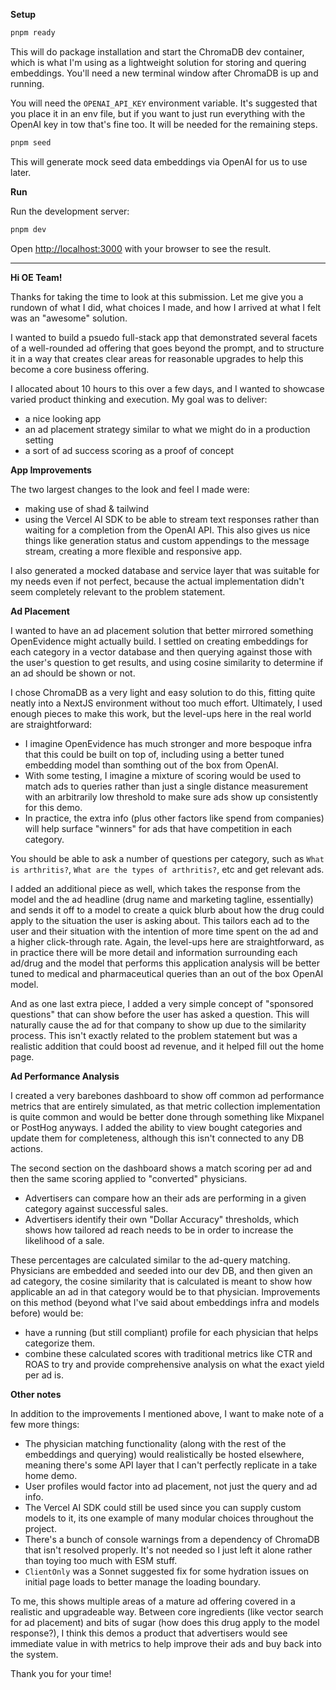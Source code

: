**Setup**

```bash
pnpm ready
```

This will do package installation and start the ChromaDB dev container, which is what I'm using as a lightweight solution for storing and quering embeddings. You'll need a new terminal window after ChromaDB is up and running.

You will need the `OPENAI_API_KEY` environment variable. It's suggested that you place it in an env file, but if you want to just run everything with the OpenAI key in tow that's fine too. It will be needed for the remaining steps.

```bash
pnpm seed
```

This will generate mock seed data embeddings via OpenAI for us to use later.

**Run**

Run the development server:

```bash
pnpm dev
```

Open [http://localhost:3000](http://localhost:3000) with your browser to see the result.

---

**Hi OE Team!**

Thanks for taking the time to look at this submission. Let me give you a rundown of what I did, what choices I made, and how I arrived at what I felt was an "awesome" solution.

I wanted to build a psuedo full-stack app that demonstrated several facets of a well-rounded ad offering that goes beyond the prompt, and to structure it in a way that creates clear areas for reasonable upgrades to help this become a core business offering.

I allocated about 10 hours to this over a few days, and I wanted to showcase varied product thinking and execution. My goal was to deliver:

- a nice looking app
- an ad placement strategy similar to what we might do in a production setting
- a sort of ad success scoring as a proof of concept

**App Improvements**

The two largest changes to the look and feel I made were:

- making use of shad & tailwind
- using the Vercel AI SDK to be able to stream text responses rather than waiting for a completion from the OpenAI API. This also gives us nice things like generation status and custom appendings to the message stream, creating a more flexible and responsive app.

I also generated a mocked database and service layer that was suitable for my needs even if not perfect, because the actual implementation didn't seem completely relevant to the problem statement.

**Ad Placement**

I wanted to have an ad placement solution that better mirrored something OpenEvidence might actually build. I settled on creating embeddings for each category in a vector database and then querying against those with the user's question to get results, and using cosine similarity to determine if an ad should be shown or not.

I chose ChromaDB as a very light and easy solution to do this, fitting quite neatly into a NextJS environment without too much effort. Ultimately, I used enough pieces to make this work, but the level-ups here in the real world are straightforward:

- I imagine OpenEvidence has much stronger and more bespoque infra that this could be built on top of, including using a better tuned embedding model than somthing out of the box from OpenAI.
- With some testing, I imagine a mixture of scoring would be used to match ads to queries rather than just a single distance measurement with an arbitrarily low threshold to make sure ads show up consistently for this demo.
- In practice, the extra info (plus other factors like spend from companies) will help surface "winners" for ads that have competition in each category.

You should be able to ask a number of questions per category, such as `What is arthritis?`, `What are the types of arthritis?`, etc and get relevant ads.

I added an additional piece as well, which takes the response from the model and the ad headline (drug name and marketing tagline, essentially) and sends it off to a model to create a quick blurb about how the drug could apply to the situation the user is asking about. This tailors each ad to the user and their situation with the intention of more time spent on the ad and a higher click-through rate. Again, the level-ups here are straightforward, as in practice there will be more detail and information surrounding each ad/drug and the model that performs this application analysis will be better tuned to medical and pharmaceutical queries than an out of the box OpenAI model.

And as one last extra piece, I added a very simple concept of "sponsored questions" that can show before the user has asked a question. This will naturally cause the ad for that company to show up due to the similarity process. This isn't exactly related to the problem statement but was a realistic addition that could boost ad revenue, and it helped fill out the home page.

**Ad Performance Analysis**

I created a very barebones dashboard to show off common ad performance metrics that are entirely simulated, as that metric collection implementation is quite common and would be better done through something like Mixpanel or PostHog anyways. I added the ability to view bought categories and update them for completeness, although this isn't connected to any DB actions.

The second section on the dashboard shows a match scoring per ad and then the same scoring applied to "converted" physicians.

- Advertisers can compare how an their ads are performing in a given category against successful sales.
- Advertisers identify their own "Dollar Accuracy" thresholds, which shows how tailored ad reach needs to be in order to increase the likelihood of a sale.

These percentages are calculated similar to the ad-query matching. Physicians are embedded and seeded into our dev DB, and then given an ad category, the cosine similarity that is calculated is meant to show how applicable an ad in that category would be to that physician. Improvements on this method (beyond what I've said about embeddings infra and models before) would be:

- have a running (but still compliant) profile for each physician that helps categorize them.
- combine these calculated scores with traditional metrics like CTR and ROAS to try and provide comprehensive analysis on what the exact yield per ad is.

**Other notes**

In addition to the improvements I mentioned above, I want to make note of a few more things:

- The physician matching functionality (along with the rest of the embeddings and querying) would realistically be hosted elsewhere, meaning there's some API layer that I can't perfectly replicate in a take home demo.
- User profiles would factor into ad placement, not just the query and ad info.
- The Vercel AI SDK could still be used since you can supply custom models to it, its one example of many modular choices throughout the project.
- There's a bunch of console warnings from a dependency of ChromaDB that isn't resolved properly. It's not needed so I just left it alone rather than toying too much with ESM stuff.
- `ClientOnly` was a Sonnet suggested fix for some hydration issues on initial page loads to better manage the loading boundary.

To me, this shows multiple areas of a mature ad offering covered in a realistic and upgradeable way. Between core ingredients (like vector search for ad placement) and bits of sugar (how does this drug apply to the model response?), I think this demos a product that advertisers would see immediate value in with metrics to help improve their ads and buy back into the system.

Thank you for your time!
